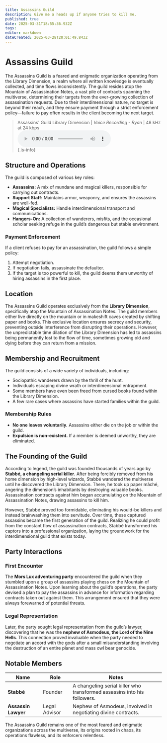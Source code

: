 ```yaml
---
title: Assassins Guild
description: Give me a heads up if anyone tries to kill me.
published: true
date: 2025-03-31T18:55:36.932Z
tags: 
editor: markdown
dateCreated: 2025-03-28T20:01:49.843Z
---
```


# Assassins Guild

The Assassins Guild is a feared and enigmatic organization operating from the Library Dimension, a realm where all written knowledge is eventually collected, and time flows inconsistently. The guild resides atop the Mountain of Assassination Notes, a vast pile of contracts spanning the multiverse, determining their targets from the ever-growing collection of assassination requests. Due to their interdimensional nature, no target is beyond their reach, and they ensure payment through a strict enforcement policy—failure to pay often results in the client becoming the next target.

> Assassins' Guild Library Dimension | *Voice Recording - Ryan* | 48 kHz at 24 kbps  
> <audio controls="1" controlslist="nodownload nofullscreen noremoteplayback" src="/audio/assassins_guild_library_dimension.opus">Your browser does not support the audio tag. </audio>  
{.is-info}

## Structure and Operations

The guild is composed of various key roles:

- **Assassins:** A mix of mundane and magical killers, responsible for carrying out contracts.
- **Support Staff:** Maintains armor, weaponry, and ensures the assassins are well-fed.
- **Magical Specialists:** Handle interdimensional transport and communications.
- **Hangers-On:** A collection of wanderers, misfits, and the occasional scholar seeking refuge in the guild’s dangerous but stable environment.

### Payment Enforcement
If a client refuses to pay for an assassination, the guild follows a simple policy:
1. Attempt negotiation.
2. If negotiation fails, assassinate the defaulter.
3. If the target is too powerful to kill, the guild deems them unworthy of hiring assassins in the first place.

## Location

The Assassins Guild operates exclusively from the **Library Dimension**, specifically atop the Mountain of Assassination Notes. The guild members either live directly on the mountain or in makeshift caves created by shifting paper and books. This exclusive location ensures secrecy and security, preventing outside interference from disrupting their operations. However, the unpredictable time dilation of the Library Dimension has led to assassins being permanently lost to the flow of time, sometimes growing old and dying before they can return from a mission.

## Membership and Recruitment

The guild consists of a wide variety of individuals, including:
- Sociopathic wanderers drawn by the thrill of the hunt.
- Individuals escaping divine wrath or interdimensional entrapment.
- Some members have even been freed from cursed books found within the Library Dimension.
- A few rare cases where assassins have started families within the guild.

### Membership Rules
- **No one leaves voluntarily.** Assassins either die on the job or within the guild.
- **Expulsion is non-existent.** If a member is deemed unworthy, they are eliminated.

## The Founding of the Guild

According to legend, the guild was founded thousands of years ago by **Stabbé, a changeling serial killer**. After being forcibly removed from his home dimension by high-level wizards, Stabbé wandered the multiverse until he discovered the Library Dimension. There, he took up paper mâché, angering the dimension’s inhabitants by destroying valuable books. Assassination contracts against him began accumulating on the Mountain of Assassination Notes, drawing assassins to kill him.

However, Stabbé proved too formidable, eliminating his would-be killers and instead brainwashing them into servitude. Over time, these captured assassins became the first generation of the guild. Realizing he could profit from the constant flow of assassination contracts, Stabbé transformed his captors into a professional organization, laying the groundwork for the interdimensional guild that exists today.

## Party Interactions

### First Encounter
The **Mors Lux adventuring party** encountered the guild when they stumbled upon a group of assassins playing chess on the Mountain of Assassination Notes. Upon learning about the guild’s operations, the party devised a plan to pay the assassins in advance for information regarding contracts taken out against them. This arrangement ensured that they were always forewarned of potential threats.

### Legal Representation
Later, the party sought legal representation from the guild’s lawyer, discovering that he was the **nephew of Asmodeus, the Lord of the Nine Hells**. This connection proved invaluable when the party needed to negotiate an accord with the gods after a small misunderstanding involving the destruction of an entire planet and mass owl bear genocide.

## Notable Members

| Name        | Role                     | Notes |
|------------|--------------------------|------------------------------------------------------------|
| **Stabbé** | Founder                   | A changeling serial killer who transformed assassins into his followers. |
| **Assassin Lawyer** | Legal Advisor | Nephew of Asmodeus, involved in negotiating divine contracts. |

The Assassins Guild remains one of the most feared and enigmatic organizations across the multiverse, its origins rooted in chaos, its operations flawless, and its enforcers relentless.

